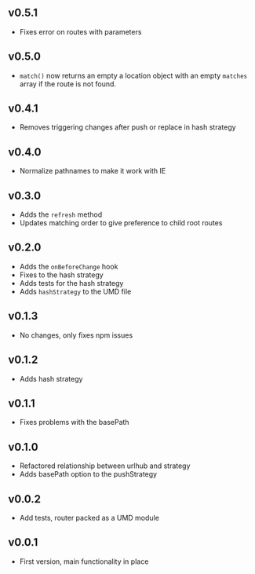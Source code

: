 ## v0.5.1
* Fixes error on routes with parameters

## v0.5.0
* `match()` now returns an empty a location object with an empty `matches` array if the route is not found.

## v0.4.1
* Removes triggering changes after push or replace in hash strategy

## v0.4.0
* Normalize pathnames to make it work with IE

## v0.3.0
* Adds the `refresh` method
* Updates matching order to give preference to child root routes

## v0.2.0
* Adds the `onBeforeChange` hook
* Fixes to the hash strategy
* Adds tests for the hash strategy
* Adds `hashStrategy` to the UMD file

## v0.1.3
* No changes, only fixes npm issues

## v0.1.2
* Adds hash strategy

## v0.1.1
* Fixes problems with the basePath

## v0.1.0
* Refactored relationship between urlhub and strategy
* Adds basePath option to the pushStrategy

## v0.0.2
* Add tests, router packed as a UMD module

## v0.0.1
* First version, main functionality in place
